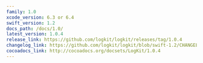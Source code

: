 ```yaml
---
family: 1.0
xcode_version: 6.3 or 6.4
swift_version: 1.2
docs_path: /docs/1.0/
latest_version: 1.0.4
release_link: https://github.com/logkit/logkit/releases/tag/1.0.4
changelog_link: https://github.com/logkit/logkit/blob/swift-1.2/CHANGELOG.md#104
cocoadocs_link: http://cocoadocs.org/docsets/LogKit/1.0.4
---
```

